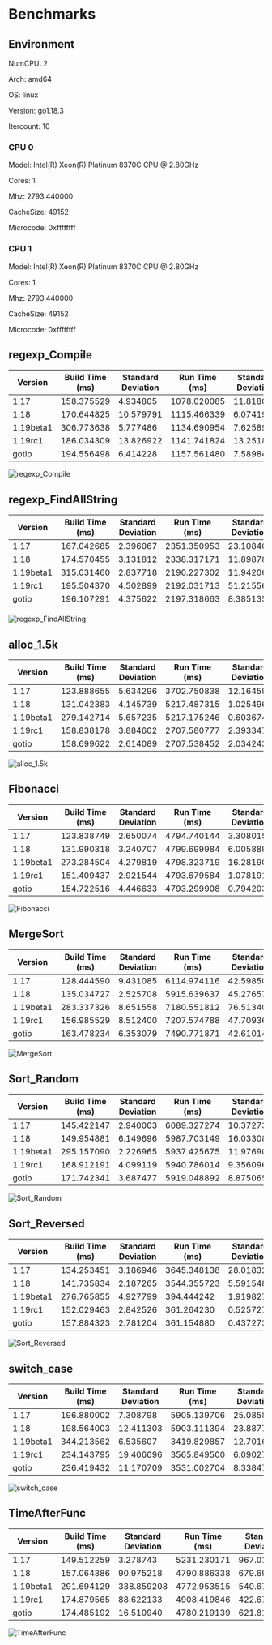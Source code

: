 # Benchmarks

## Environment

NumCPU: 2

Arch: amd64

OS: linux

Version: go1.18.3

Itercount: 10

### CPU 0

Model: Intel(R) Xeon(R) Platinum 8370C CPU @ 2.80GHz

Cores: 1

Mhz: 2793.440000

CacheSize: 49152

Microcode: 0xffffffff

### CPU 1

Model: Intel(R) Xeon(R) Platinum 8370C CPU @ 2.80GHz

Cores: 1

Mhz: 2793.440000

CacheSize: 49152

Microcode: 0xffffffff

## regexp_Compile

| Version | Build Time (ms) | Standard Deviation | Run Time (ms) | Standard Deviation |
| ------ | ------ | ------ | ------ | ------ |
| 1.17 | 158.375529 | 4.934805 | 1078.020085 | 11.818033 |
| 1.18 | 170.644825 | 10.579791 | 1115.466339 | 6.074196 |
| 1.19beta1 | 306.773638 | 5.777486 | 1134.690954 | 7.625895 |
| 1.19rc1 | 186.034309 | 13.826922 | 1141.741824 | 13.251838 |
| gotip | 194.556498 | 6.414228 | 1157.561480 | 7.589844 |

![regexp_Compile](./regexp_Compile__b52c0e0ed5.png)

## regexp_FindAllString

| Version | Build Time (ms) | Standard Deviation | Run Time (ms) | Standard Deviation |
| ------ | ------ | ------ | ------ | ------ |
| 1.17 | 167.042685 | 2.396067 | 2351.350953 | 23.108403 |
| 1.18 | 174.570455 | 3.131812 | 2338.317171 | 11.898783 |
| 1.19beta1 | 315.031460 | 2.837718 | 2190.227302 | 11.942060 |
| 1.19rc1 | 195.504370 | 4.502899 | 2192.031713 | 51.215563 |
| gotip | 196.107291 | 4.375622 | 2197.318663 | 8.385135 |

![regexp_FindAllString](./regexp_FindAllString__efbe67306d.png)

## alloc_1.5k

| Version | Build Time (ms) | Standard Deviation | Run Time (ms) | Standard Deviation |
| ------ | ------ | ------ | ------ | ------ |
| 1.17 | 123.888655 | 5.634296 | 3702.750838 | 12.164594 |
| 1.18 | 131.042383 | 4.145739 | 5217.487315 | 1.025496 |
| 1.19beta1 | 279.142714 | 5.657235 | 5217.175246 | 0.603674 |
| 1.19rc1 | 158.838178 | 3.884602 | 2707.580777 | 2.393347 |
| gotip | 158.699622 | 2.614089 | 2707.538452 | 2.034243 |

![alloc_1.5k](./alloc_1.5k__78691b2f49.png)

## Fibonacci

| Version | Build Time (ms) | Standard Deviation | Run Time (ms) | Standard Deviation |
| ------ | ------ | ------ | ------ | ------ |
| 1.17 | 123.838749 | 2.650074 | 4794.740144 | 3.308015 |
| 1.18 | 131.990318 | 3.240707 | 4799.699984 | 6.005889 |
| 1.19beta1 | 273.284504 | 4.279819 | 4798.323719 | 16.281904 |
| 1.19rc1 | 151.409437 | 2.921544 | 4793.679584 | 1.078191 |
| gotip | 154.722516 | 4.446633 | 4793.299908 | 0.794203 |

![Fibonacci](./Fibonacci__016be0f0bc.png)

## MergeSort

| Version | Build Time (ms) | Standard Deviation | Run Time (ms) | Standard Deviation |
| ------ | ------ | ------ | ------ | ------ |
| 1.17 | 128.444590 | 9.431085 | 6114.974116 | 42.598505 |
| 1.18 | 135.034727 | 2.525708 | 5915.639637 | 45.276578 |
| 1.19beta1 | 283.337326 | 8.651558 | 7180.551812 | 76.513400 |
| 1.19rc1 | 156.985529 | 8.512400 | 7207.574788 | 47.709368 |
| gotip | 163.478234 | 6.353079 | 7490.771871 | 42.610146 |

![MergeSort](./MergeSort__619024e898.png)

## Sort_Random

| Version | Build Time (ms) | Standard Deviation | Run Time (ms) | Standard Deviation |
| ------ | ------ | ------ | ------ | ------ |
| 1.17 | 145.422147 | 2.940003 | 6089.327274 | 10.372734 |
| 1.18 | 149.954881 | 6.149696 | 5987.703149 | 16.033088 |
| 1.19beta1 | 295.157090 | 2.226965 | 5937.425675 | 11.976902 |
| 1.19rc1 | 168.912191 | 4.099119 | 5940.786014 | 9.356096 |
| gotip | 171.742341 | 3.687477 | 5919.048892 | 8.875065 |

![Sort_Random](./Sort_Random__7a0a58c9e3.png)

## Sort_Reversed

| Version | Build Time (ms) | Standard Deviation | Run Time (ms) | Standard Deviation |
| ------ | ------ | ------ | ------ | ------ |
| 1.17 | 134.253451 | 3.186946 | 3645.348138 | 28.018322 |
| 1.18 | 141.735834 | 2.187265 | 3544.355723 | 5.591548 |
| 1.19beta1 | 276.765855 | 4.927799 | 394.444242 | 1.919827 |
| 1.19rc1 | 152.029463 | 2.842526 | 361.264230 | 0.525727 |
| gotip | 157.884323 | 2.781204 | 361.154880 | 0.437273 |

![Sort_Reversed](./Sort_Reversed__4f239a2e28.png)

## switch_case

| Version | Build Time (ms) | Standard Deviation | Run Time (ms) | Standard Deviation |
| ------ | ------ | ------ | ------ | ------ |
| 1.17 | 196.880002 | 7.308798 | 5905.139706 | 25.085830 |
| 1.18 | 198.564003 | 12.411303 | 5903.111394 | 23.887715 |
| 1.19beta1 | 344.213562 | 6.535607 | 3419.829857 | 12.701616 |
| 1.19rc1 | 234.143795 | 19.406096 | 3565.849500 | 6.090277 |
| gotip | 236.419432 | 11.170709 | 3531.002704 | 8.338475 |

![switch_case](./switch_case__725e73000e.png)

## TimeAfterFunc

| Version | Build Time (ms) | Standard Deviation | Run Time (ms) | Standard Deviation |
| ------ | ------ | ------ | ------ | ------ |
| 1.17 | 149.512259 | 3.278743 | 5231.230171 | 967.010231 |
| 1.18 | 157.064386 | 90.975218 | 4790.886338 | 679.698459 |
| 1.19beta1 | 291.694129 | 338.859208 | 4772.953515 | 540.670457 |
| 1.19rc1 | 174.879565 | 88.622133 | 4908.419846 | 422.676397 |
| gotip | 174.485192 | 16.510940 | 4780.219139 | 621.812271 |

![TimeAfterFunc](./TimeAfterFunc__b4a2fe2bf5.png)

